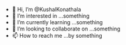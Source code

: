 - 👋 Hi, I’m @KushalKonathala
- 👀 I’m interested in ...something
- 🌱 I’m currently learning ...something
- 💞️ I’m looking to collaborate on ...something
- 📫 How to reach me ...by something

<!---
KushalKonathala/KushalKonathala is a ✨ special ✨ repository because its `README.md` (this file) appears on your GitHub profile.
You can click the Preview link to take a look at your changes.
--->
